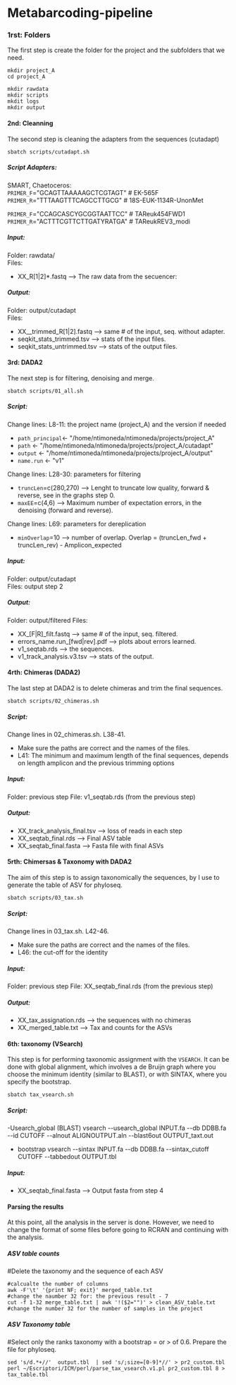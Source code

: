 # Metabarcoding-pipeline

### **1rst: Folders**

The first step is create the folder for the project and the subfolders that we need.
```console
mkdir project_A
cd project_A

mkdir rawdata
mkdir scripts
mkdit logs
mkdir output
```

#### **2nd: Cleanning**
The second step is cleaning the adapters from the sequences (cutadapt) </br>
```console
sbatch scripts/cutadapt.sh
```
##### Script Adapters:
SMART, Chaetoceros:</br>
`PRIMER_F`="GCAGTTAAAAAGCTCGTAGT" # EK-565F</br>
`PRIMER_R`="TTTAAGTTTCAGCCTTGCG" # 18S-EUK-1134R-UnonMet</br>

`PRIMER_F`="CCAGCASCYGCGGTAATTCC" # TAReuk454FWD1 </br>
`PRIMER_R`="ACTTTCGTTCTTGATYRATGA" # TAReukREV3_modi </br>

##### Input:
Folder: rawdata/ </br>
Files:</br>
- XX_R[1|2]*.fastq --> The raw data from the secuencer:

##### Output:
Folder: output/cutadapt </br>
Files: </br>
- XX__trimmed_R[1|2].fastq --> same # of the input, seq. without adapter. </br>
- seqkit_stats_trimmed.tsv --> stats of the input files. </br>
- seqkit_stats_untrimmed.tsv --> stats of the output files. </br>

#### **3rd: DADA2**
The next step is for filtering, denoising and merge.
```console
sbatch scripts/01_all.sh
```
##### Script:
Change lines: L8-11: the project name (project_A) and the version if needed
- `path_principal`<- "/home/ntimoneda/ntimoneda/projects/project_A"
- `path`     <- "/home/ntimoneda/ntimoneda/projects/project_A/cutadapt"
- `output`   <- "/home/ntimoneda/ntimoneda/projects/project_A/output"
- `name.run` <- "v1"

Change lines: L28-30: parameters for filtering
- `truncLen`=c(280,270) --> Lenght to truncate low quality, forward & reverse, see in the graphs step 0.
- `maxEE`=c(4,6) --> Maximum number of expectation errors, in the denoising (forward and reverse).

Change lines: L69: parameters for dereplication
- `minOverlap`=10 --> number of overlap. Overlap = (truncLen_fwd + truncLen_rev) - Amplicon_expected
##### Input:
Folder: output/cutadapt</br>
Files: output step 2
##### Output:
Folder: output/filtered
Files: </br>
- XX_[F|R]_filt.fastq --> same # of the input, seq. filtered. </br>
- errors_name.run_[fwd|rev].pdf --> plots about errors learned. </br>
- v1_seqtab.rds --> the sequences. </br>
- v1_track_analysis.v3.tsv --> stats of the output. </br>

#### **4rth: Chimeras (DADA2)**
The last step at DADA2 is to delete chimeras and trim the final sequences.</br>
```console
sbatch scripts/02_chimeras.sh
```
##### Script:
Change lines in 02_chimeras.sh. L38-41. 
- Make sure the paths are correct and the names of the files.
- L41: The minimum and maximum length of the final sequences, depends on length amplicon and the previous trimming options

##### Input:
Folder: previous step
File: v1_seqtab.rds (from the previous step)
##### Output:
- XX_track_analysis_final.tsv --> loss of reads in each step
- XX_seqtab_final.rds --> Final ASV table
- XX_seqtab_final.fasta --> Fasta file with final ASVs

#### **5rth: Chimersas & Taxonomy with DADA2**
The aim of this step is to assign taxonomically the sequences, by I use to generate the table of ASV for phyloseq.

```console
sbatch scripts/03_tax.sh
```
##### Script:
Change lines in 03_tax.sh. L42-46. 
- Make sure the paths are correct and the names of the files.
- L46: the cut-off for the identity
 
##### Input:
Folder: previous step
File: XX_seqtab_final.rds (from the previous step)
##### Output:
- XX_tax_assignation.rds --> the sequences with no chimeras
- XX_merged_table.txt --> Tax and counts for the ASVs

#### **6th: taxonomy (VSearch)**

This step is for performing taxonomic assignment with the `VSEARCH`. It can be done with global alignment, which involves a de Bruijn graph where you choose the minimum identity (similar to BLAST), or with SINTAX, where you specify the bootstrap.
```console
sbatch tax_vsearch.sh
```
##### Script:
-Usearch_global (BLAST)
vsearch --usearch_global INPUT.fa --db DDBB.fa  --id CUTOFF  --alnout ALIGNOUTPUT.aln --blast6out OUTPUT_taxt.out
- bootstrap
vsearch --sintax INPUT.fa --db  DDBB.fa --sintax_cutoff CUTOFF --tabbedout OUTPUT.tbl                                                              

##### Input:
- XX_seqtab_final.fasta --> Output fasta from step 4

#### **Parsing the results**
At this point, all the analysis in the server is done. However, we need to change the format of some files before going to RCRAN and continuing with the analysis.
##### ASV table counts
#Delete the taxonomy and the sequence of each ASV
```console
#calcualte the number of columns
awk -F'\t' '{print NF; exit}' merged_table.txt
#change the naumber 32 for: the previous result - 7
cut -f 1-32 merge_table.txt | awk '!($2="")' > clean_ASV_table.txt
#change the number 32 for the number of samples in the project
```
##### ASV Taxonomy table
#Select only the ranks taxonomy with a bootstrap = or > of  0.6. Prepare the file for phyloseq.
```console
sed 's/d.*+//'  output.tbl  | sed 's/;size=[0-9]*//' > pr2_custom.tbl
perl ~/Escriptori/ICM/perl/parse_tax_vsearch.v1.pl pr2_custom.tbl 8 > tax_table.tbl
```

